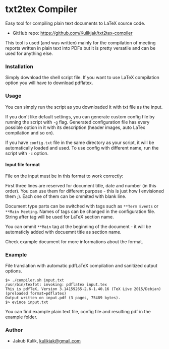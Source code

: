 # txt2tex Compiler
Easy tool for compiling plain text documents to LaTeX source code.
* GitHub repo: https://github.com/Kulikjak/txt2tex-compiler

This tool is used (and was written) mainly for the compilation of meeting reports written in plain text into PDFs but it is pretty versatile and can be used for anything else.

### Installation
Simply download the shell script file.
If you want to use LaTeX compilation option you will have to download pdflatex.

### Usage
You can simply run the script as you downloaded it with txt file as the input.

If you don't like default settings, you can generate custom config file by running the script with `-g` flag. 
Generated configuration file has every possible option in it with its description (header images, auto LaTex compilation and so on).

If you have `config.txt` file in the same directory as your script, it will be automatically loaded and used. 
To use config with different name, run the script with `-c` option.

#### Input file format
File on the input must be in this format to work correctly:

First three lines are reserved for document title, date and number (in this order). You can use them for different purpose - this is just how I envisioned them ;). Each one of them can be ommited with blank line.

Document type parts can be switched with tags such as `**Term Events` or `**Main Meeting`. Names of tags can be changed in the configuration file. String after tag will be used for LaTeX section name. 

You can ommit `**Main` tag at the beginning of the document - it will be automaticly added with docuemnt title as section name.

Check example document for more informations about the format.
### Example
File translation with automatic pdfLaTeX compilation and sanitized output options.

    $> ./compiler.sh input.txt
    /usr/bin/texfot: invoking: pdflatex input.tex
    This is pdfTeX, Version 3.14159265-2.6-1.40.16 (TeX Live 2015/Debian) (preloaded format=pdflatex)
    Output written on input.pdf (3 pages, 75489 bytes).
    $> evince input.txt

You can find example plain text file, config file and resulting pdf in the example folder.

### Author
* Jakub Kulik, <kulikjak@gmail.com>
